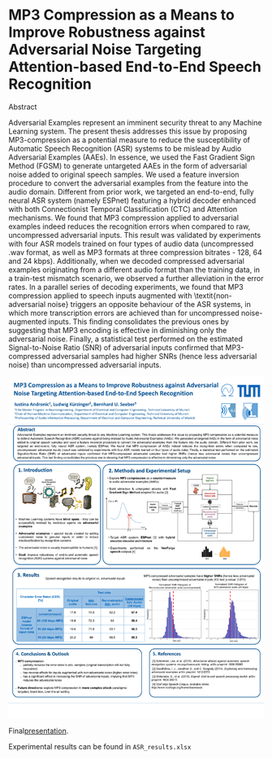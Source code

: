 # MP3 Compression as a Means to Improve Robustness against Adversarial Noise Targeting Attention-based End-to-End Speech Recognition

Abstract

Adversarial Examples represent an imminent security threat to any Machine Learning system. The present thesis addresses this issue by proposing MP3-compression as a potential measure to reduce the susceptibility of Automatic Speech Recognition (ASR) systems to be mislead by Audio Adversarial Examples (AAEs). In essence, we used the Fast Gradient Sign Method (FGSM) to generate untargeted AAEs in the form of adversarial noise added to original speech samples. We used a feature inversion procedure to convert the adversarial examples from the feature into the audio domain. Different from prior work, we targeted an end-to-end, fully neural ASR system (namely ESPnet) featuring a hybrid decoder enhanced with both Connectionist Temporal Classification (CTC) and Attention mechanisms. We found that MP3 compression applied to adversarial examples indeed reduces the recognition errors when compared to raw, uncompressed adversarial inputs. This result was validated by experiments with four ASR models trained on four types of audio data (uncompressed .wav format, as well as MP3 formats at three compression bitrates - 128, 64 and 24 kbps). Additionally, when we decoded compressed adversarial examples originating from a different audio format than the training data, in a train-test mismatch scenario, we observed a further alleviation in the error rates. In a parallel series of decoding experiments, we found that MP3 compression applied to speech inputs augmented with \textit{non-adversarial noise} triggers an opposite behaviour of the ASR systems, in which more transcription errors are achieved than for uncompressed noise-augmented inputs. This finding consolidates the previous ones by suggesting that MP3 encoding is effective in diminishing only the adversarial noise. Finally, a statistical test performed on the estimated Signal-to-Noise Ratio (SNR) of adversarial inputs confirmed that MP3-compressed adversarial samples had higher SNRs (hence less adversarial noise) than uncompressed adversarial inputs.

![Poster](/Poster_FINAL_18.05.2020.png)

Final[presentation](/FINAL_presentation_G-Drive_18.05.2020.pdf).

Experimental results can be found in `ASR_results.xlsx`